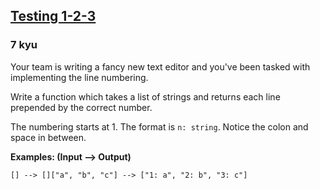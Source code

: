 <h2><a href=https://www.codewars.com/kata/54bf85e3d5b56c7a05000cf9/train/python target="_blank">Testing 1-2-3</a></h2><h3>7 kyu</h3><p>Your team is writing a fancy new text editor and you've been tasked with implementing the line numbering.</p><p>Write a function which takes a list of strings and returns each line prepended by the correct number.</p><p>The numbering starts at 1. The format is <code>n: string</code>. Notice the colon and space in between.</p><p><strong>Examples: (Input --&gt; Output)</strong></p><pre><code>[] --&gt; []["a", "b", "c"] --&gt; ["1: a", "2: b", "3: c"]</code></pre>